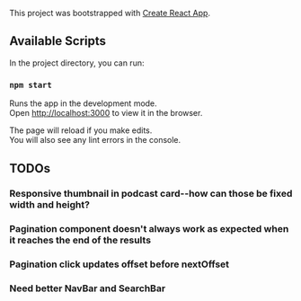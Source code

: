 This project was bootstrapped with [Create React App](https://github.com/facebook/create-react-app).

## Available Scripts

In the project directory, you can run:

### `npm start`

Runs the app in the development mode.<br />
Open [http://localhost:3000](http://localhost:3000) to view it in the browser.

The page will reload if you make edits.<br />
You will also see any lint errors in the console.

## TODOs

### Responsive thumbnail in podcast card--how can those be fixed width and height?
### Pagination component doesn't always work as expected when it reaches the end of the results
### Pagination click updates offset before nextOffset
### Need better NavBar and SearchBar
